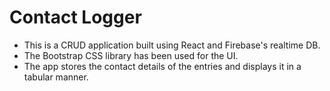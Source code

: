 # Contact Logger

-   This is a CRUD application built using React and Firebase's realtime DB.
-   The Bootstrap CSS library has been used for the UI.
-   The app stores the contact details of the entries and displays it in a tabular manner.
